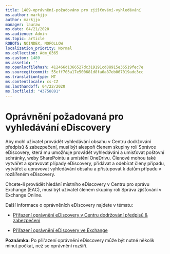 ```yaml
---
title: 1489-oprávnění-požadováno pro zjišťování-vyhledávání
ms.author: markjjo
author: markjjo
manager: lauraw
ms.date: 04/21/2020
ms.audience: Admin
ms.topic: article
ROBOTS: NOINDEX, NOFOLLOW
localization_priority: Normal
ms.collection: Adm_O365
ms.custom: 1489
ms.assetid: ''
ms.openlocfilehash: 412466d1366527dc319191cd88915e36519fec7e
ms.sourcegitcommit: 55eff703a17e500681d8fa6a87eb067019ade3cc
ms.translationtype: MT
ms.contentlocale: cs-CZ
ms.lasthandoff: 04/22/2020
ms.locfileid: "43758891"
---
```

# <a name="permissions-required-for-ediscovery-searches"></a>Oprávnění požadovaná pro vyhledávání eDiscovery

Aby mohl uživatel provádět vyhledávání obsahu v Centru dodržování předpisů & zabezpečení, musí být alespoň členem skupiny rolí Správce eDiscovery, která mu umožňuje provádět vyhledávání a umisťovat poštovní schránky, weby SharePointu a umístění OneDrivu. Členové mohou také vytvářet a spravovat případy eDiscovery, přidávat a odebírat členy případu, vytvářet a upravovat vyhledávání obsahu a přistupovat k datům případu v rozšířeném eDiscovery.

Chcete-li provádět hledání místního eDiscovery v Centru pro správu Exchange (EAC), musí být uživatel členem skupiny rolí Správa zjišťování v Exchange Online.

Další informace o oprávněních eDiscovery najdete v tématu: 

- [Přiřazení oprávnění eDiscovery v Centru dodržování předpisů & zabezpečení](https://docs.microsoft.com/office365/securitycompliance/assign-ediscovery-permissions)

- [Přiřazení oprávnění eDiscovery ve Exchange](https://docs.microsoft.com/exchange/security-and-compliance/in-place-ediscovery/assign-ediscovery-permissions)

**Poznámka:** Po přiřazení oprávnění eDiscovery může být nutné několik minut počkat, než se oprávnění rozšíří.
